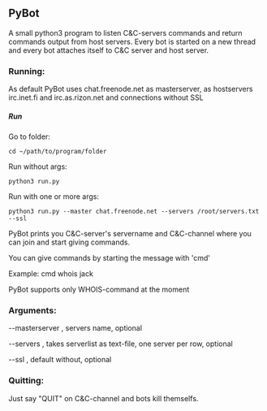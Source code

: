 ## PyBot

A small python3 program to listen C&C-servers commands and return commands output from host servers. Every bot is started on a new thread and every bot attaches itself to C&C server and host server.

### Running:

As default PyBot uses chat.freenode.net as masterserver, as hostservers irc.inet.fi and irc.​as.​rizon.​net and connections without SSL

##### Run
Go to folder:
```shell
cd ~/path/to/program/folder
```
Run without args:
```shell
python3 run.py
```
Run with one or more args:
```shell
python3 run.py --master chat.freenode.net --servers /root/servers.txt --ssl
```

PyBot prints you C&C-server's servername and C&C-channel where you can join and start giving commands.

You can give commands by starting the message with 'cmd' <command>

Example: cmd whois jack

PyBot supports only WHOIS-command at the moment

### Arguments:

--masterserver , servers name, optional

--servers , takes serverlist as text-file, one server per row, optional

--ssl , default without, optional

### Quitting:

Just say "QUIT" on C&C-channel and bots kill themselfs.
